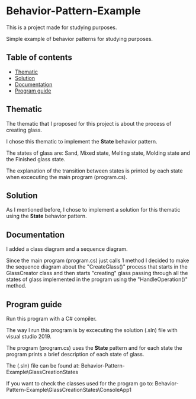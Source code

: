 # Behavior-Pattern-Example
This is a project made for studying purposes.

Simple example of behavior patterns for studying purposes.

## Table of contents

- [Thematic](#thematic)
- [Solution](#solution)
- [Documentation](#documentation)
- [Program guide](#program-guide)

## Thematic

The thematic that I proposed for this project is about the process of creating glass.

I chose this thematic to implement the **State** behavior pattern.

The states of glass are: Sand, Mixed state, Melting state, Molding state and the Finished glass state.

The explanation of the transition between states is printed by each state when excecuting the main program (program.cs).

## Solution

As I mentioned before, I chose to implement a solution for this thematic using the **State** behavior pattern.

## Documentation

I added a class diagram and a sequence diagram.

Since the main program (program.cs) just calls 1 method I decided to make the sequence diagram about the "CreateGlass()" process that starts in the GlassCreator class and then starts "creating" glass passing through all the states of glass implemented in the program using the "HandleOperation()" method.

## Program guide

Run this program with a C# compiler.

The way I run this program is by excecuting the solution (.sln) file with visual studio 2019.

The program (program.cs) uses the **State** pattern and for each state the program prints a brief description of each state of glass.

The (.sln) file can be found at: Behavior-Pattern-Example\GlassCreationStates

If you want to check the classes used for the program go to: Behavior-Pattern-Example\GlassCreationStates\ConsoleApp1


